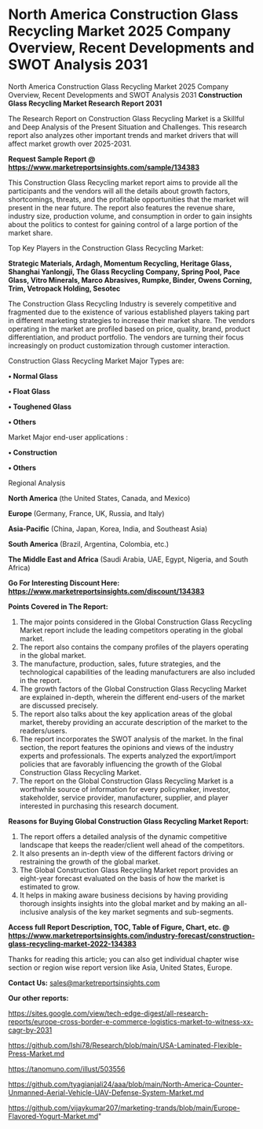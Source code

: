 # North America Construction Glass Recycling Market 2025 Company Overview, Recent Developments and SWOT Analysis 2031
North America Construction Glass Recycling Market 2025 Company Overview, Recent Developments and SWOT Analysis 2031
<strong>Construction Glass Recycling Market Research Report 2031</strong>

The Research Report on Construction Glass Recycling Market is a Skillful and Deep Analysis of the Present Situation and Challenges. This research report also analyzes other important trends and market drivers that will affect market growth over 2025-2031.

<strong>Request Sample Report @ <a href=https://www.marketreportsinsights.com/sample/134383>https://www.marketreportsinsights.com/sample/134383</a></strong>

This Construction Glass Recycling market report aims to provide all the participants and the vendors will all the details about growth factors, shortcomings, threats, and the profitable opportunities that the market will present in the near future. The report also features the revenue share, industry size, production volume, and consumption in order to gain insights about the politics to contest for gaining control of a large portion of the market share.

Top Key Players in the Construction Glass Recycling Market:

<strong>Strategic Materials, Ardagh, Momentum Recycling, Heritage Glass, Shanghai Yanlongji, The Glass Recycling Company, Spring Pool, Pace Glass, Vitro Minerals, Marco Abrasives, Rumpke, Binder, Owens Corning, Trim, Vetropack Holding, Sesotec</strong>

The Construction Glass Recycling Industry is severely competitive and fragmented due to the existence of various established players taking part in different marketing strategies to increase their market share. The vendors operating in the market are profiled based on price, quality, brand, product differentiation, and product portfolio. The vendors are turning their focus increasingly on product customization through customer interaction.

Construction Glass Recycling Market Major Types are:

<strong>• Normal Glass

• Float Glass

• Toughened Glass

• Others</strong>

Market Major end-user applications :

<strong>• Construction

• Others</strong>

Regional Analysis

</u><strong><b>North America</b></strong> (the United States, Canada, and Mexico)

<strong><b>Europe </b></strong>(Germany, France, UK, Russia, and Italy)

<strong><b>Asia-Pacific</b></strong> (China, Japan, Korea, India, and Southeast Asia)

<strong><b>South America</b></strong> (Brazil, Argentina, Colombia, etc.)

<strong><b>The Middle East and Africa</b></strong> (Saudi Arabia, UAE, Egypt, Nigeria, and South Africa)

<strong>Go For Interesting Discount Here: <a href=https://www.marketreportsinsights.com/discount/134383>https://www.marketreportsinsights.com/discount/134383</a></strong>

<strong>Points Covered in The Report:</strong>
<ol>
  <li>The major points considered in the Global Construction Glass Recycling Market report include the leading competitors operating in the global market.</li>
  <li>The report also contains the company profiles of the players operating in the global market.</li>
  <li>The manufacture, production, sales, future strategies, and the technological capabilities of the leading manufacturers are also included in the report.</li>
  <li>The growth factors of the Global Construction Glass Recycling Market are explained in-depth, wherein the different end-users of the market are discussed precisely.</li>
  <li>The report also talks about the key application areas of the global market, thereby providing an accurate description of the market to the readers/users.</li>
  <li>The report incorporates the SWOT analysis of the market. In the final section, the report features the opinions and views of the industry experts and professionals. The experts analyzed the export/import policies that are favorably influencing the growth of the Global Construction Glass Recycling Market.</li>
  <li>The report on the Global Construction Glass Recycling Market is a worthwhile source of information for every policymaker, investor, stakeholder, service provider, manufacturer, supplier, and player interested in purchasing this research document.</li>
</ol>
<strong>Reasons for Buying Global Construction Glass Recycling Market Report:</strong>

<ol>
  <li>The report offers a detailed analysis of the dynamic competitive landscape that keeps the reader/client well ahead of the competitors.</li>
  <li>It also presents an in-depth view of the different factors driving or restraining the growth of the global market.</li>
  <li>The Global Construction Glass Recycling Market report provides an eight-year forecast evaluated on the basis of how the market is estimated to grow.</li>
  <li>It helps in making aware business decisions by having providing thorough insights insights into the global market and by making an all-inclusive analysis of the key market segments and sub-segments.</li>
</ol>
<strong>Access full Report Description, TOC, Table of Figure, Chart, etc. @ <a href=https://www.marketreportsinsights.com/industry-forecast/construction-glass-recycling-market-2022-134383>https://www.marketreportsinsights.com/industry-forecast/construction-glass-recycling-market-2022-134383</a></strong>


Thanks for reading this article; you can also get individual chapter wise section or region wise report version like Asia, United States, Europe.

<strong>Contact Us:</strong>
sales@marketreportsinsights.com

<strong>Our other reports:</strong>

<a href=https://sites.google.com/view/tech-edge-digest/all-research-reports/europe-cross-border-e-commerce-logistics-market-to-witness-xx-cagr-by-2031>https://sites.google.com/view/tech-edge-digest/all-research-reports/europe-cross-border-e-commerce-logistics-market-to-witness-xx-cagr-by-2031</a>

<a href=https://github.com/Ishi78/Research/blob/main/USA-Laminated-Flexible-Press-Market.md>https://github.com/Ishi78/Research/blob/main/USA-Laminated-Flexible-Press-Market.md</a>

<a href=https://tanomuno.com/illust/503556>https://tanomuno.com/illust/503556</a>

<a href=https://github.com/tyagianjali24/aaa/blob/main/North-America-Counter-Unmanned-Aerial-Vehicle-UAV-Defense-System-Market.md>https://github.com/tyagianjali24/aaa/blob/main/North-America-Counter-Unmanned-Aerial-Vehicle-UAV-Defense-System-Market.md</a>

<a href=https://github.com/vijaykumar207/marketing-trands/blob/main/Europe-Flavored-Yogurt-Market.md>https://github.com/vijaykumar207/marketing-trands/blob/main/Europe-Flavored-Yogurt-Market.md</a>"
